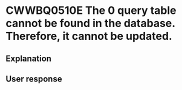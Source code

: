 # CWWBQ0510E The 0 query table cannot be found in the database. Therefore, it cannot be updated.

## Explanation

## User response